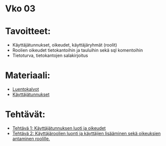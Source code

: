 # Vko 03
# Tavoitteet:

- Käyttäjätunnukset, oikeudet, käyttäjäryhmät (roolit)
- Roolien oikeudet tietokantoihin ja tauluihin sekä sql komentoihin
- Tietoturva, tietokantojen salakirjoitus


# Materiaali: 
- [ Luentokalvot ](Luentokalvot_03.pdf)
- [ Käyttäjätunnukset ](Kayttajatunnukset.pdf)

# Tehtävät:   
- [ Tehtävä 1: Käyttäjätunnuksen luoti ja oikeudet ](Tehtava_01.md)
- [Tehtävä 2: Käyttäjäroolien luonti ja käyttäjien lisääminen sekä oikeuksien antaminen roolille.](Tehtava_02.md)

